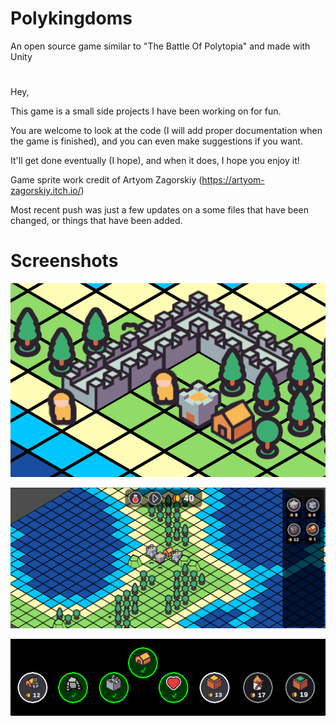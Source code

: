 # Polykingdoms
An open source game similar to "The Battle Of Polytopia" and made with Unity
# 

Hey,

This game is a small side projects I have been working on for fun.

You are welcome to look at the code (I will add proper documentation when the game is finished), and you can even make suggestions if you want.

It'll get done eventually (I hope), and when it does, I hope you enjoy it!

Game sprite work credit of Artyom Zagorskiy (https://artyom-zagorskiy.itch.io/)

Most recent push was just a few updates on a some files that have been changed, or things that have been added.

# Screenshots

![Screenshot1](https://github.com/SwordPuffin/Polykingdoms/blob/main/Github/Screenshot1.png)

![Screenshot1](https://github.com/SwordPuffin/Polykingdoms/blob/main/Github/Screenshot2.png)

![Screenshot1](https://github.com/SwordPuffin/Polykingdoms/blob/main/Github/Screenshot3.png)

